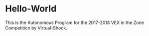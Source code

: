 # Hello-World
This is the Autonomous Program for the 2017-2018 VEX in the Zone Competition by Virtual-Shock. 
